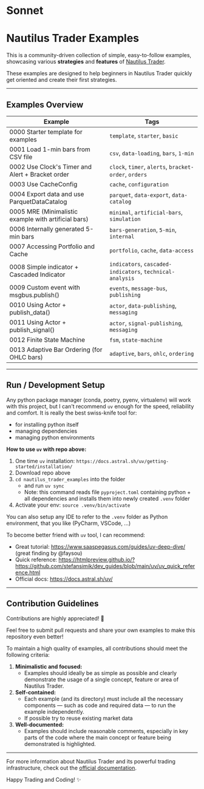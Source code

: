 # Sonnet

# Nautilus Trader Examples

This is a community-driven collection of simple, easy-to-follow examples, showcasing various **strategies**
and **features** of [Nautilus Trader](https://nautilus-trader.github.io/).  

These examples are designed to help beginners in Nautilus Trader quickly get oriented and create their first strategies.

---

## Examples Overview

| Example | Tags |
|---------|------|
| 0000 Starter template for examples | `template`, `starter`, `basic` |
| 0001 Load 1-min bars from CSV file | `csv`, `data-loading`, `bars`, `1-min` |
| 0002 Use Clock's Timer and Alert + Bracket order | `clock`, `timer`, `alerts`, `bracket-order`, `orders` |
| 0003 Use CacheConfig | `cache`, `configuration` |
| 0004 Export data and use ParquetDataCatalog | `parquet`, `data-export`, `data-catalog` |
| 0005 MRE (Minimalistic example with artificial bars) | `minimal`, `artificial-bars`, `simulation` |
| 0006 Internally generated 5-min bars | `bars-generation`, `5-min`, `internal` |
| 0007 Accessing Portfolio and Cache | `portfolio`, `cache`, `data-access` |
| 0008 Simple indicator + Cascaded Indicator | `indicators`, `cascaded-indicators`, `technical-analysis` |
| 0009 Custom event with msgbus.publish() | `events`, `message-bus`, `publishing` |
| 0010 Using Actor + publish_data() | `actor`, `data-publishing`, `messaging` |
| 0011 Using Actor + publish_signal() | `actor`, `signal-publishing`, `messaging` |
| 0012 Finite State Machine | `fsm`, `state-machine` |
| 0013 Adaptive Bar Ordering (for OHLC bars) | `adaptive`, `bars`, `ohlc`, `ordering` |  

---

## Run / Development Setup

Any python package manager (conda, poetry, pyenv, virtualenv) will work with this project, but I can't recommend `uv` enough for the speed, reliability and comfort. It is really the best swiss-knife tool for:
- for installing python itself
- managing dependencies
- managing python environments

**How to use `uv` with repo above:**

1. One time `uv` installation: `https://docs.astral.sh/uv/getting-started/installation/`
2. Download repo above
3. `cd nautilus_trader_examples` into the folder 
   * and run `uv sync` 
   * Note: this command reads file `pyproject.toml` containing python + all dependencies and installs them into newly created `.venv` folder
4. Activate your env: `source .venv/bin/activate`

You can also setup any IDE to refer to the `.venv` folder as Python environment, that you like (PyCharm, VSCode, ...)

To become better friend with `uv` tool, I can recommend:
* Great tutorial: https://www.saaspegasus.com/guides/uv-deep-dive/   (great finding by @faysou)
* Quick reference: https://htmlpreview.github.io/?https://github.com/stefansimik/dev_guides/blob/main/uv/uv_quick_reference.html
* Official docs: https://docs.astral.sh/uv/

---

## Contribution Guidelines  

Contributions are highly appreciated! 🚀 

Feel free to submit pull requests and share your own examples to make this repository even better!

To maintain a high quality of examples, all contributions should meet the following criteria:  

1. **Minimalistic and focused:**  
   * Examples should ideally be as simple as possible and clearly demonstrate the usage of a single concept, feature or area of Nautilus Trader.
2. **Self-contained:**  
   * Each example (and its directory) must include all the necessary components — such as code and required data — to run the example independently. 
   * If possible try to reuse existing market data
3. **Well-documented:**  
   * Examples should include reasonable comments, especially in key parts of the code where the main concept or feature being demonstrated is highlighted.

---

For more information about Nautilus Trader and its powerful trading infrastructure, check out the [official documentation](https://nautilus-trader.github.io/).  

Happy Trading and Coding! ✨
